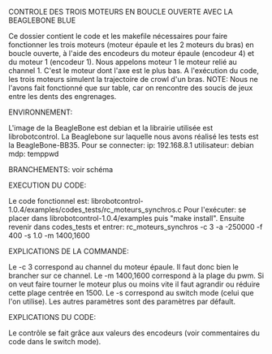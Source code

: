 CONTROLE DES TROIS MOTEURS EN BOUCLE OUVERTE AVEC LA BEAGLEBONE BLUE

Ce dossier contient le code et les makefile nécessaires pour faire fonctionner les trois moteurs (moteur épaule et les 2 moteurs du bras) en boucle ouverte, à l'aide des encodeurs du moteur épaule (encodeur 4) et du moteur 1 (encodeur 1). Nous appelons moteur 1 le moteur relié au channel 1. C'est le moteur dont l'axe est le plus bas.
A l'exécution du code, les trois moteurs simulent la trajectoire de crowl d'un bras. 
NOTE: Nous ne l'avons fait fonctionné que sur table, car on rencontre des soucis de jeux entre les dents des engrenages.

ENVIRONNEMENT:

L'image de la BeagleBone est debian et la librairie utilisée est librobotcontrol.
La Beaglebone sur laquelle nous avons réalisé les tests est la BeagleBone-BB35. Pour se connecter: 
ip: 192.168.8.1
utilisateur: debian
mdp: temppwd



BRANCHEMENTS: voir schéma



EXECUTION DU CODE:

Le code fonctionnel est: librobotcontrol-1.0.4/examples/codes_tests/rc_moteurs_synchros.c
Pour l'exécuter: se placer dans librobotcontrol-1.0.4/examples puis "make install".
Ensuite revenir dans codes_tests et entrer:
rc_moteurs_synchros -c 3 -a -250000 -f 400 -s 1.0 -m 1400,1600



EXPLICATIONS DE LA COMMANDE: 

Le -c 3 correspond au channel du moteur épaule. Il faut donc bien le brancher sur ce channel. Le -m 1400,1600 correspond à la plage du pwm. Si on veut faire tourner le moteur plus ou moins vite il faut agrandir ou réduire cette plage centrée en 1500. Le -s correspond au switch mode (celui que l'on utilise). Les autres paramètres sont des paramètres par défault.



EXPLICATIONS DU CODE:

Le contrôle se fait grâce aux valeurs des encodeurs (voir commentaires du code dans le switch mode).
